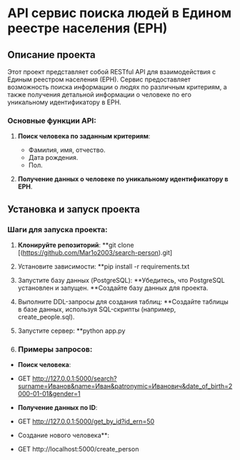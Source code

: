 # API сервис поиска людей в Едином реестре населения (ЕРН)

## Описание проекта

Этот проект представляет собой RESTful API для взаимодействия с Единым реестром населения (ЕРН). Сервис предоставляет возможность поиска информации о людях по различным критериям, а также получения детальной информации о человеке по его уникальному идентификатору в ЕРН.

### Основные функции API:
1. **Поиск человека по заданным критериям**:
   - Фамилия, имя, отчество.
   - Дата рождения.
   - Пол.

2. **Получение данных о человеке по уникальному идентификатору в ЕРН**.

 

## Установка и запуск проекта

### Шаги для запуска проекта:

1. **Клонируйте репозиторий**:
 **git clone [(https://github.com/Mar1o2003/search-person).git]

2. Установите зависимости:
**pip install -r requirements.txt

3. Запустите базу данных (PostgreSQL):
**Убедитесь, что PostgreSQL установлен и запущен.
**Создайте базу данных для проекта.

4. Выполните DDL-запросы для создания таблиц:
**Создайте таблицы в базе данных, используя SQL-скрипты (например, create_people.sql).

5. Запустите сервер:
**python app.py

6. ### Примеры запросов:
- **Поиск человека**:
- GET http://127.0.0.1:5000/search?surname=Иванов&name=Иван&patronymic=Иванович&date_of_birth=2000-01-01&gender=1

-  **Получение данных по ID**:
  - GET http://127.0.0.1:5000/get_by_id?id_ern=50
 
  - Создание нового человека**:
  - GET http://localhost:5000/create_person
